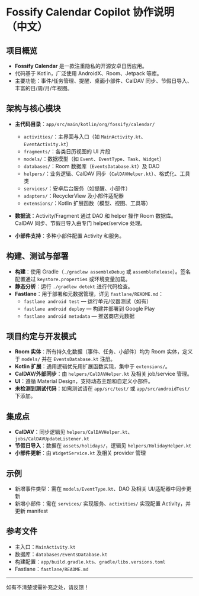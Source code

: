 
# Fossify Calendar Copilot 协作说明（中文）

## 项目概览

- **Fossify Calendar** 是一款注重隐私的开源安卓日历应用。
- 代码基于 Kotlin，广泛使用 AndroidX、Room、Jetpack 等库。
- 主要功能：事件/任务管理、提醒、桌面小部件、CalDAV 同步、节假日导入、丰富的日/周/月/年视图。

## 架构与核心模块

- **主代码目录**：`app/src/main/kotlin/org/fossify/calendar/`
  - `activities/`：主界面与入口（如 `MainActivity.kt`、`EventActivity.kt`）
  - `fragments/`：各类日历视图的 UI 片段
  - `models/`：数据模型（如 `Event`、`EventType`、`Task`、`Widget`）
  - `databases/`：Room 数据库（`EventsDatabase.kt`）及 DAO
  - `helpers/`：业务逻辑、CalDAV 同步（`CalDAVHelper.kt`）、格式化、工具类
  - `services/`：安卓后台服务（如提醒、小部件）
  - `adapters/`：RecyclerView 及小部件适配器
  - `extensions/`：Kotlin 扩展函数（模型、视图、工具等）

- **数据流**：Activity/Fragment 通过 DAO 和 helper 操作 Room 数据库。CalDAV 同步、节假日导入由专门 helper/service 处理。

- **小部件支持**：多种小部件配置 Activity 和服务。

## 构建、测试与部署

- **构建**：使用 Gradle（`./gradlew assembleDebug` 或 `assembleRelease`）。签名配置通过 `keystore.properties` 或环境变量加载。
- **静态分析**：运行 `./gradlew detekt` 进行代码检查。
- **Fastlane**：用于部署和元数据管理，详见 `fastlane/README.md`：
  - `fastlane android test` — 运行单元/仪器测试（如有）
  - `fastlane android deploy` — 构建并部署到 Google Play
  - `fastlane android metadata` — 推送商店元数据

## 项目约定与开发模式

- **Room 实体**：所有持久化数据（事件、任务、小部件）均为 Room 实体，定义于 `models/` 并在 `EventsDatabase.kt` 注册。
- **Kotlin 扩展**：通用逻辑优先用扩展函数实现，集中于 `extensions/`。
- **CalDAV/外部同步**：由 `helpers/CalDAVHelper.kt` 及相关 job/service 管理。
- **UI**：遵循 Material Design，支持动态主题和自定义小部件。
- **未检测到测试代码**：如需测试请在 `app/src/test/` 或 `app/src/androidTest/` 下添加。

## 集成点

- **CalDAV**：同步逻辑见 `helpers/CalDAVHelper.kt`、`jobs/CalDAVUpdateListener.kt`
- **节假日导入**：数据在 `assets/holidays/`，逻辑见 `helpers/HolidayHelper.kt`
- **小部件更新**：由 `WidgetService.kt` 及相关 provider 管理

## 示例

- 新增事件类型：需在 `models/EventType.kt`、DAO 及相关 UI/适配器中同步更新
- 新增小部件：需在 `services/` 实现服务、`activities/` 实现配置 Activity，并更新 manifest

## 参考文件

- 主入口：`MainActivity.kt`
- 数据库：`databases/EventsDatabase.kt`
- 构建配置：`app/build.gradle.kts`、`gradle/libs.versions.toml`
- Fastlane：`fastlane/README.md`

---

如有不清楚或需补充之处，请反馈！
